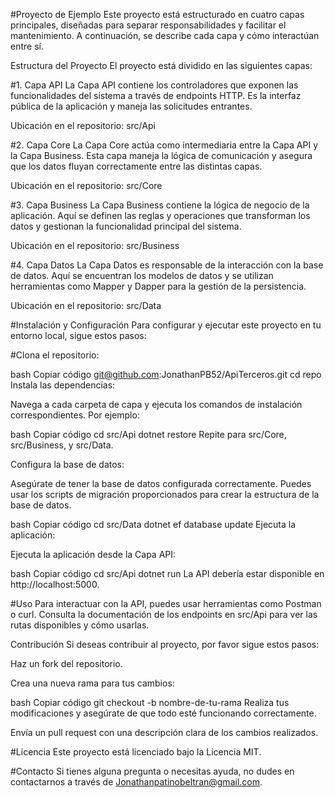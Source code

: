 #Proyecto de Ejemplo
Este proyecto está estructurado en cuatro capas principales, diseñadas para separar responsabilidades y facilitar el mantenimiento. A continuación, se describe cada capa y cómo interactúan entre sí.

Estructura del Proyecto
El proyecto está dividido en las siguientes capas:

#1. Capa API
La Capa API contiene los controladores que exponen las funcionalidades del sistema a través de endpoints HTTP. Es la interfaz pública de la aplicación y maneja las solicitudes entrantes.

Ubicación en el repositorio: src/Api

#2. Capa Core
La Capa Core actúa como intermediaria entre la Capa API y la Capa Business. Esta capa maneja la lógica de comunicación y asegura que los datos fluyan correctamente entre las distintas capas.

Ubicación en el repositorio: src/Core

#3. Capa Business
La Capa Business contiene la lógica de negocio de la aplicación. Aquí se definen las reglas y operaciones que transforman los datos y gestionan la funcionalidad principal del sistema.

Ubicación en el repositorio: src/Business

#4. Capa Datos
La Capa Datos es responsable de la interacción con la base de datos. Aquí se encuentran los modelos de datos y se utilizan herramientas como Mapper y Dapper para la gestión de la persistencia.

Ubicación en el repositorio: src/Data

#Instalación y Configuración
Para configurar y ejecutar este proyecto en tu entorno local, sigue estos pasos:

#Clona el repositorio:

bash
Copiar código
git@github.com:JonathanPB52/ApiTerceros.git
cd repo
Instala las dependencias:

Navega a cada carpeta de capa y ejecuta los comandos de instalación correspondientes. Por ejemplo:

bash
Copiar código
cd src/Api
dotnet restore
Repite para src/Core, src/Business, y src/Data.

Configura la base de datos:

Asegúrate de tener la base de datos configurada correctamente. Puedes usar los scripts de migración proporcionados para crear la estructura de la base de datos.

bash
Copiar código
cd src/Data
dotnet ef database update
Ejecuta la aplicación:

Ejecuta la aplicación desde la Capa API:

bash
Copiar código
cd src/Api
dotnet run
La API debería estar disponible en http://localhost:5000.

#Uso
Para interactuar con la API, puedes usar herramientas como Postman o curl. Consulta la documentación de los endpoints en src/Api para ver las rutas disponibles y cómo usarlas.

Contribución
Si deseas contribuir al proyecto, por favor sigue estos pasos:

Haz un fork del repositorio.

Crea una nueva rama para tus cambios:

bash
Copiar código
git checkout -b nombre-de-tu-rama
Realiza tus modificaciones y asegúrate de que todo esté funcionando correctamente.

Envía un pull request con una descripción clara de los cambios realizados.

#Licencia
Este proyecto está licenciado bajo la Licencia MIT.

#Contacto
Si tienes alguna pregunta o necesitas ayuda, no dudes en contactarnos a través de Jonathanpatinobeltran@gmail.com.
